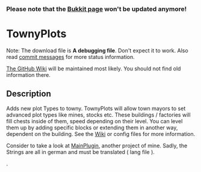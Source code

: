 ### Please note that the [Bukkit page](https://dev.bukkit.org/projects/townyplots) won't be updated anymore!

# TownyPlots

Note: The download file is **A debugging file**. Don't expect it to work. Also read [commit messages](https://github.com/Pommesritter/TownyPlots/commits/master) for more status information.



[The GitHub Wiki](https://github.com/Pommesritter/TownyPlots/wiki/) will be maintained most likely. You should not find old information there.

## Description

Adds new plot Types to towny.
TownyPlots will allow town mayors to set advanced plot types like mines, stocks etc. 
These buildings / factories will fill chests inside of them, speed depending on their level. You can level them up by adding specific blocks or extending them in another way, dependent on the building. 
See the [Wiki](https://github.com/Pommesritter/TownyPlots/wiki) or config files for more information.

Consider to take a look at [MainPlugin](https://github.com/herbertsfundgrube/GSplugin), another project of mine. 
Sadly, the Strings are all in german and must be translated ( lang file ). 

.
